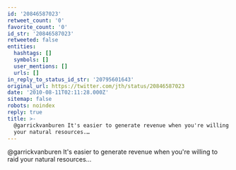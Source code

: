 ```yaml
---
id: '20846587023'
retweet_count: '0'
favorite_count: '0'
id_str: '20846587023'
retweeted: false
entities:
  hashtags: []
  symbols: []
  user_mentions: []
  urls: []
in_reply_to_status_id_str: '20795601643'
original_url: https://twitter.com/jth/status/20846587023
date: '2010-08-11T02:11:28.000Z'
sitemap: false
robots: noindex
reply: true
title: >-
  @garrickvanburen It's easier to generate revenue when you're willing to raid
  your natural resources.…
---
```


@garrickvanburen It's easier to generate revenue when you're willing to raid your natural resources...